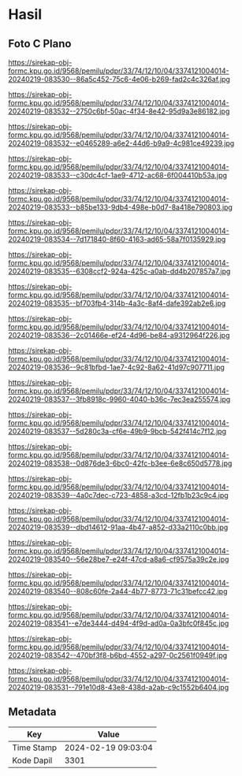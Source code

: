 # Hasil

## Foto C Plano

https://sirekap-obj-formc.kpu.go.id/9568/pemilu/pdpr/33/74/12/10/04/3374121004014-20240219-083530--86a5c452-75c6-4e06-b269-fad2c4c326af.jpg

https://sirekap-obj-formc.kpu.go.id/9568/pemilu/pdpr/33/74/12/10/04/3374121004014-20240219-083532--2750c6bf-50ac-4f34-8e42-95d9a3e86182.jpg

https://sirekap-obj-formc.kpu.go.id/9568/pemilu/pdpr/33/74/12/10/04/3374121004014-20240219-083532--e0465289-a6e2-44d6-b9a9-4c981ce49239.jpg

https://sirekap-obj-formc.kpu.go.id/9568/pemilu/pdpr/33/74/12/10/04/3374121004014-20240219-083533--c30dc4cf-1ae9-4712-ac68-6f004410b53a.jpg

https://sirekap-obj-formc.kpu.go.id/9568/pemilu/pdpr/33/74/12/10/04/3374121004014-20240219-083533--b85be133-9db4-498e-b0d7-8a418e790803.jpg

https://sirekap-obj-formc.kpu.go.id/9568/pemilu/pdpr/33/74/12/10/04/3374121004014-20240219-083534--7d171840-8f60-4163-ad65-58a7f0135929.jpg

https://sirekap-obj-formc.kpu.go.id/9568/pemilu/pdpr/33/74/12/10/04/3374121004014-20240219-083535--6308ccf2-924a-425c-a0ab-dd4b207857a7.jpg

https://sirekap-obj-formc.kpu.go.id/9568/pemilu/pdpr/33/74/12/10/04/3374121004014-20240219-083535--bf703fb4-314b-4a3c-8af4-dafe392ab2e6.jpg

https://sirekap-obj-formc.kpu.go.id/9568/pemilu/pdpr/33/74/12/10/04/3374121004014-20240219-083536--2c01466e-ef24-4d96-be84-a9312964f226.jpg

https://sirekap-obj-formc.kpu.go.id/9568/pemilu/pdpr/33/74/12/10/04/3374121004014-20240219-083536--9c81bfbd-1ae7-4c92-8a62-41d97c907711.jpg

https://sirekap-obj-formc.kpu.go.id/9568/pemilu/pdpr/33/74/12/10/04/3374121004014-20240219-083537--3fb8918c-9960-4040-b36c-7ec3ea255574.jpg

https://sirekap-obj-formc.kpu.go.id/9568/pemilu/pdpr/33/74/12/10/04/3374121004014-20240219-083537--5d280c3a-cf6e-49b9-9bcb-542f414c7f12.jpg

https://sirekap-obj-formc.kpu.go.id/9568/pemilu/pdpr/33/74/12/10/04/3374121004014-20240219-083538--0d876de3-6bc0-42fc-b3ee-6e8c650d5778.jpg

https://sirekap-obj-formc.kpu.go.id/9568/pemilu/pdpr/33/74/12/10/04/3374121004014-20240219-083539--4a0c7dec-c723-4858-a3cd-12fb1b23c9c4.jpg

https://sirekap-obj-formc.kpu.go.id/9568/pemilu/pdpr/33/74/12/10/04/3374121004014-20240219-083539--dbd14612-91aa-4b47-a852-d33a2110c0bb.jpg

https://sirekap-obj-formc.kpu.go.id/9568/pemilu/pdpr/33/74/12/10/04/3374121004014-20240219-083540--56e28be7-e24f-47cd-a8a6-cf9575a39c2e.jpg

https://sirekap-obj-formc.kpu.go.id/9568/pemilu/pdpr/33/74/12/10/04/3374121004014-20240219-083540--808c60fe-2a44-4b77-8773-71c31befcc42.jpg

https://sirekap-obj-formc.kpu.go.id/9568/pemilu/pdpr/33/74/12/10/04/3374121004014-20240219-083541--e7de3444-d494-4f9d-ad0a-0a3bfc0f845c.jpg

https://sirekap-obj-formc.kpu.go.id/9568/pemilu/pdpr/33/74/12/10/04/3374121004014-20240219-083542--470bf3f8-b6bd-4552-a297-0c2561f0949f.jpg

https://sirekap-obj-formc.kpu.go.id/9568/pemilu/pdpr/33/74/12/10/04/3374121004014-20240219-083531--791e10d8-43e8-438d-a2ab-c9c1552b6404.jpg


## Metadata

| Key        | Value               |
| ---------- | ------------------- |
| Time Stamp | 2024-02-19 09:03:04 |
| Kode Dapil | 3301                |



